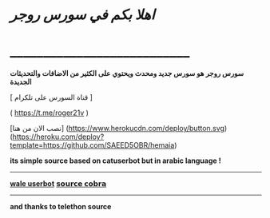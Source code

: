 
# *اهلا بكم في سورس روجر*
# ___________________________

**سورس روجر هو سورس جديد ومحدث ويحتوي على الكثير من الاضافات والتحديثات الجديدة**

[ قناة السورس على تلكرام ]

( https://t.me/roger21v )




[نصب الان من هنا] (https://www.herokucdn.com/deploy/button.svg)(https://heroku.com/deploy?template=https://github.com/SAEED5OBR/hemaia) 


**its simple source based on catuserbot but in arabic language !**
__________________________
**[wale userbot](https://t.me/ghtanisaeed)**
**[𝘀𝗼𝘂𝗿𝗰𝗲 𝗰𝗼𝗯𝗿𝗮](https://t.me/alsonnah_alnbwiah)**
__________________________
**and thanks to telethon source**
